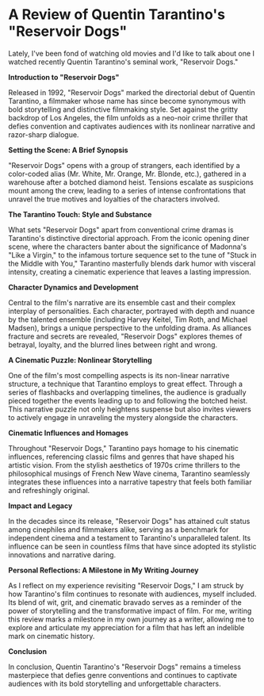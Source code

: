 # **A Review of Quentin Tarantino's "Reservoir Dogs"**

Lately, I've been fond of watching old movies and I'd like to talk about one I watched recently Quentin Tarantino's seminal work, "Reservoir Dogs."

**Introduction to "Reservoir Dogs"**

Released in 1992, "Reservoir Dogs" marked the directorial debut of Quentin Tarantino, a filmmaker whose name has since become synonymous with bold storytelling and distinctive filmmaking style. Set against the gritty backdrop of Los Angeles, the film unfolds as a neo-noir crime thriller that defies convention and captivates audiences with its nonlinear narrative and razor-sharp dialogue.

**Setting the Scene: A Brief Synopsis**

"Reservoir Dogs" opens with a group of strangers, each identified by a color-coded alias (Mr. White, Mr. Orange, Mr. Blonde, etc.), gathered in a warehouse after a botched diamond heist. Tensions escalate as suspicions mount among the crew, leading to a series of intense confrontations that unravel the true motives and loyalties of the characters involved.

**The Tarantino Touch: Style and Substance**

What sets "Reservoir Dogs" apart from conventional crime dramas is Tarantino's distinctive directorial approach. From the iconic opening diner scene, where the characters banter about the significance of Madonna's "Like a Virgin," to the infamous torture sequence set to the tune of "Stuck in the Middle with You," Tarantino masterfully blends dark humor with visceral intensity, creating a cinematic experience that leaves a lasting impression.

**Character Dynamics and Development**

Central to the film's narrative are its ensemble cast and their complex interplay of personalities. Each character, portrayed with depth and nuance by the talented ensemble (including Harvey Keitel, Tim Roth, and Michael Madsen), brings a unique perspective to the unfolding drama. As alliances fracture and secrets are revealed, "Reservoir Dogs" explores themes of betrayal, loyalty, and the blurred lines between right and wrong.

**A Cinematic Puzzle: Nonlinear Storytelling**

One of the film's most compelling aspects is its non-linear narrative structure, a technique that Tarantino employs to great effect. Through a series of flashbacks and overlapping timelines, the audience is gradually pieced together the events leading up to and following the botched heist. This narrative puzzle not only heightens suspense but also invites viewers to actively engage in unraveling the mystery alongside the characters.

**Cinematic Influences and Homages**

Throughout "Reservoir Dogs," Tarantino pays homage to his cinematic influences, referencing classic films and genres that have shaped his artistic vision. From the stylish aesthetics of 1970s crime thrillers to the philosophical musings of French New Wave cinema, Tarantino seamlessly integrates these influences into a narrative tapestry that feels both familiar and refreshingly original.

**Impact and Legacy**

In the decades since its release, "Reservoir Dogs" has attained cult status among cinephiles and filmmakers alike, serving as a benchmark for independent cinema and a testament to Tarantino's unparalleled talent. Its influence can be seen in countless films that have since adopted its stylistic innovations and narrative daring.

**Personal Reflections: A Milestone in My Writing Journey**

As I reflect on my experience revisiting "Reservoir Dogs," I am struck by how Tarantino's film continues to resonate with audiences, myself included. Its blend of wit, grit, and cinematic bravado serves as a reminder of the power of storytelling and the transformative impact of film. For me, writing this review marks a milestone in my own journey as a writer, allowing me to explore and articulate my appreciation for a film that has left an indelible mark on cinematic history.

**Conclusion**

In conclusion, Quentin Tarantino's "Reservoir Dogs" remains a timeless masterpiece that defies genre conventions and continues to captivate audiences with its bold storytelling and unforgettable characters.
